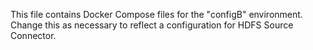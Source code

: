 This file contains Docker Compose files for the "configB" environment.
Change this as necessary to reflect a configuration for HDFS Source Connector.